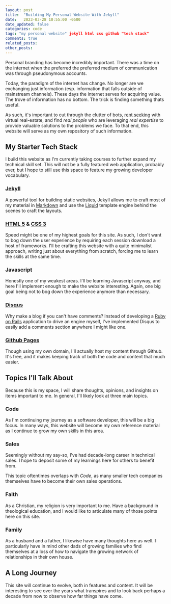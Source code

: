 ```yaml
---
layout: post
title:  "Building My Personal Website With Jekyll"
date:   2023-03-28 10:55:00 -0500
date_updated: false
categories: code
tags: "my personal website" jekyll html css github "tech stack"
comments: true
related_posts:
other_posts:
---
```


Personal branding has become incredibly important. There was a time on the internet when the preferred the preferred medium of communication was through pseudonymous accounts.

Today, the paradigm of the internet has change. No longer are we exchanging just information (esp. information that falls outside of mainstream channels). These days the internet serves for acquiring value. The trove of information has no bottom. The trick is finding something thats useful.

As such, it's important to cut through the clutter of bots, [rent seeking](https://www.investopedia.com/terms/r/rentseeking.asp) with virtual real-estate, and find *real people* who are leveraging *real expertise* to provide valuable solutions to the problems we face. To that end, this website will serve as my own repository of such information.

## My Starter Tech Stack

I build this website as I'm currently taking courses to further expand my technical skill set. This will not be a fully featured web application, probably ever, but I hope to still use this space to feature my growing developer vocabulary.

### [Jekyll](https://jekyllrb.com/)

A powerful tool for building static websites, Jekyll allows me to craft most of my material in [Markdown](https://www.markdownguide.org/) and use the [Liquid](https://shopify.github.io/liquid/) template engine behind the scenes to craft the layouts.

### [HTML 5](https://blog.hubspot.com/blog/tabid/6307/bid/5847/a-marketer-s-guide-to-html5.aspx) & [CSS 3](https://www.tutorialrepublic.com/css-tutorial/)

Speed might be one of my highest goals for this site. As such, I don't want to bog down the user experience by requiring each session download a host of frameworks. I'll be crafting this website with a quite minimalist approach, writing just about everything from scratch, forcing me to learn the skills at the same time.

### Javascript

Honestly one of my weakest areas. I'll be learning Javascript anyway, and here I'll implement enough to make the website interesting. Again, one big goal being not to bog down the experience anymore than necessary.

### [Disqus](https://disqus.com/)

Why make a blog if you can't have comments? Instead of developing a [Ruby on Rails](https://rubyonrails.org/) application to drive an engine myself, I've implemented Disqus to easily add a comments section anywhere I might like one.

### [Github Pages](https://docs.github.com/en/pages/setting-up-a-github-pages-site-with-jekyll)

Though using my own domain, I'll actually host my content through Github. It's free, and it makes keeping track of both the code and content that much easier.

## Topics I'll Talk About

Because this is my space, I will share thoughts, opinions, and insights on items important to me. In general, I'll likely look at three main topics.

### Code

As I'm continuing my journey as a software developer, this will be a big focus. In many ways, this website will become my own reference material as I continue to grow my own skills in this area.

### Sales

Seemingly without my say-so, I've had decade-long career in technical sales. I hope to deposit some of my learnings here for others to benefit from.

This topic oftentimes overlaps with *Code*, as many smaller tech companies themselves have to become their own sales operations.

### Faith

As a Christian, my religion is very important to me. Have a background in theological education, and I would like to articulate many of those points here on this site.

### Family

As a husband and a father, I likewise have many thoughts here as well. I particularly have in mind other dads of growing families who find themselves at a loss of how to navigate the growing network of relationships in their own house.

## A Long Journey

This site will continue to evolve, both in features and content. It will be interesting to see over the years what transpires and to look back perhaps a decade from now to observe how far things have come.